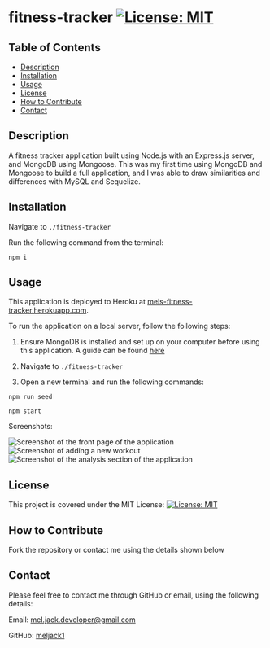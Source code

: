 # fitness-tracker [![License: MIT](https://img.shields.io/badge/License-MIT-yellow.svg)](https://opensource.org/licenses/MIT)

## Table of Contents
* [Description](#description)
* [Installation](#installation)
* [Usage](#usage)
* [License](#license)
* [How to Contribute](#how-to-contribute)
* [Contact](#contact)

## Description
A fitness tracker application built using Node.js with an Express.js server, and MongoDB using Mongoose. This was my first time using MongoDB and Mongoose to build a full application, and I was able to draw similarities and differences with MySQL and Sequelize. 

## Installation
Navigate to ```./fitness-tracker```

Run the following command from the terminal: 

```npm i```

## Usage
This application is deployed to Heroku at [mels-fitness-tracker.herokuapp.com](https://mels-fitness-tracker.herokuapp.com/). 

To run the application on a local server, follow the following steps: 

1. Ensure MongoDB is installed and set up on your computer before using this application. A guide can be found [here](https://docs.mongodb.com/manual/installation/)

2. Navigate to ```./fitness-tracker```

3. Open a new terminal and run the following commands:

```npm run seed```

```npm start```

Screenshots:

![Screenshot of the front page of the application](./assets/images/screenshot1.PNG)
![Screenshot of adding a new workout](./assets/images/screenshot2.PNG)
![Screenshot of the analysis section of the application](./assets/images/screenshot3.PNG)

## License 
This project is covered under the MIT License: [![License: MIT](https://img.shields.io/badge/License-MIT-yellow.svg)](https://opensource.org/licenses/MIT)

## How to Contribute
Fork the repository or contact me using the details shown below

## Contact
Please feel free to contact me through GitHub or email, using the following details: 

Email: mel.jack.developer@gmail.com

GitHub: [meljack1](https://github.com/meljack1/)

